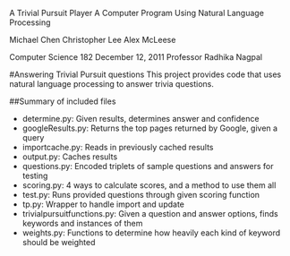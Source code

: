 A Trivial Pursuit Player
A Computer Program Using Natural Language Processing

Michael Chen
Christopher Lee
Alex McLeese

Computer Science 182
December 12, 2011
Professor Radhika Nagpal



#Answering Trivial Pursuit questions
This project provides code that uses natural language processing to answer trivia questions. 

##Summary of included files
* determine.py: Given results, determines answer and confidence
* googleResults.py: Returns the top pages returned by Google, given a query
* importcache.py: Reads in previously cached results
* output.py: Caches results
* questions.py: Encoded triplets of sample questions and answers for testing
* scoring.py: 4 ways to calculate scores, and a method to use them all
* test.py: Runs provided questions through given scoring function
* tp.py: Wrapper to handle import and update
* trivialpursuitfunctions.py: Given a question and answer options, finds keywords and instances of them
* weights.py: Functions to determine how heavily each kind of keyword should be weighted
